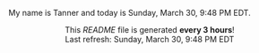 My name is Tanner and today is Sunday, March 30, 9:48 PM EDT.

<p align="center">This <i>README</i> file is generated <b>every 3 hours</b>!</br>Last refresh: Sunday, March 30, 9:48 PM EDT<br /></p>
